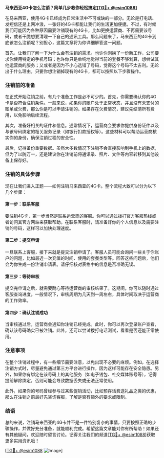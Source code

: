 **马来西亚4G卡怎么注销？简单几步教你轻松搞定[[TG💪+ @esim1088](https://t.me/s/esim1088)]**

在马来西亚，使用4G卡已经成为日常生活中不可或缺的一部分。无论是打电话、发短信还是上网冲浪，一张好的4G卡都能让我们的生活更加便捷。不过，有时候我们可能因为各种原因需要注销现有的4G卡，比如更换运营商、不再需要该号码，或者干脆想要清理一下自己的通讯工具。那么问题来了，马来西亚的4G卡到底该怎么注销呢？别担心，这篇文章将为你详细解答这一问题。

首先，让我们了解一下为什么会有注销的需求。也许你刚换了一份新工作，公司要求你使用特定的手机号码；也许你只是单纯地觉得当前的套餐不够划算，想尝试其他运营商的服务；又或者是因为不小心选错了号码，觉得这个号码不太吉利。无论出于什么理由，只要你想注销掉现有的4G卡，都可以按照以下步骤操作。

### 注销前的准备

在正式开始注销之前，有几个准备工作是必不可少的。首先，你需要确认你的4G卡是否符合注销条件。一般来说，如果你的账户处于正常状态，并且没有未支付的账单或欠费，那么你是可以申请注销的。如果存在欠费情况，建议先结清所有费用，以免影响后续流程。

其次，准备好相关的证件和信息。通常情况下，运营商会要求你提供身份证件以及与该号码绑定的相关服务记录（如银行扣款授权等）。这些材料可以帮助运营商核实你的身份，确保注销过程的安全性。

最后，记得备份重要数据。虽然大多数情况下注销不会直接影响到手机上的数据，但为了以防万一，还是建议你在注销前将通讯录、照片、文件等内容转移到其他设备上保存好。

### 注销的具体步骤

现在让我们进入正题——如何注销马来西亚的4G卡。整个流程大致可以分为以下几个步骤：

#### 第一步：联系客服

要注销4G卡，第一步当然是联系运营商的客服。你可以通过拨打官方客服热线或者访问其官方网站来获取帮助。在联系客服时，请准备好你的个人信息以及需要注销的号码，这样可以加快处理速度。

#### 第二步：提交申请

一旦联系上客服，接下来就是提交注销申请了。客服人员可能会询问一些关于你账户的问题，比如最近一次充值的时间、使用的套餐类型等。回答这些问题后，他们会为你生成一份注销申请表。请仔细核对表格中的信息是否准确无误。

#### 第三步：等待审核

提交完申请之后，就需要耐心等待运营商的审核结果了。这期间，你可以随时通过客服查询进度。一般情况下，审核周期为几天到一周左右，具体时间取决于运营商的工作效率。

#### 第四步：确认注销成功

当审核通过后，运营商会通知你注销已经完成。此时，你可以再次登录账户查看，确认该号码确实已被注销。此外，还可以尝试拨打电话测试，看看是否还能正常使用。

### 注意事项

在整个注销过程中，有一些细节需要注意，以免出现不必要的麻烦。例如，在选择注销方式时，尽量避免通过第三方平台进行操作，因为这样可能存在安全隐患。另外，如果你有绑定在该号码上的其他服务（如电子钱包、社交媒体账号等），记得提前解除绑定，否则可能会导致数据丢失或无法正常使用。

此外，如果你的号码曾经参与过某些促销活动，比如预存话费送礼品之类的优惠，那么在注销之前最好先咨询客服，了解是否有额外的要求或限制。

### 结语

总的来说，注销马来西亚的4G卡并不是一件特别复杂的事情，只要按照正确的步骤操作，并做好充分准备，就能顺利完成。希望这篇文章能对你有所帮助！如果还有其他疑问，欢迎随时留言讨论。记得关注我们的频道[[TG💪+ @esim1088](https://t.me/s/esim1088)]获取更多实用资讯哦！

[[TG💪+ @esim1088](https://t.me/s/esim1088) ![Image](https://i.postimg.cc/4NQfJmqS/Snipaste-2025-05-13-00-14-12.png)]